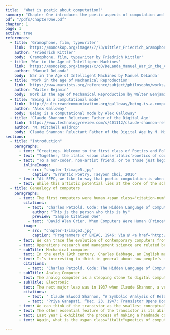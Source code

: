 ```yaml
---
title:  "What is poetic about computation?"
summary: "Chapter One introduces the poetic aspects of computation and considers how engaging technology with this lens can lead to new political possibilities. In connecting modern computation to its historical antecedents, it problematizes the fetishistic embrace of technology and presents a case for radical intervention."
pdf: "/pdfs/chapterOne.pdf"
chapter: 1
page: 1
active: true
references:
  - title: 'Gramophone, film, typewriter'
    link: 'https://monoskop.org/images/7/73/Kittler_Friedrich_Gramophone_Film_Typewriter.pdf'
    author: 'Friedrich Kittler'
    body: 'Gramophone, film, typewriter by Friedrich Kittler'
  - title: 'War in the Age of Intelligent Machines'
    link: 'https://monoskop.org/images/c/c0/DeLanda_Manuel_War_in_the_Age_of_Intelligent_Machines.pdf'
    author: 'Manuel DeLanda'
    body: 'War in the Age of Intelligent Machines by Manuel DeLanda'
  - title: 'Work in the age of Mechanical Reproduction'
    link: 'https://www.marxists.org/reference/subject/philosophy/works/ge/benjamin.htm'
    author: 'Walter Bejamin'
    body: 'Work in the age of Mechanical Reproduction by Walter Benjamin'
  - title: 'Being is a computational mode'
    link: 'http://cultureandcommunication.org/galloway/being-is-a-computational-mode'
    author: 'Alex Galloway'
    body: 'Being is a computational mode by Alex Galloway'
  - title: 'Claude Shannon: Reluctant Father of the Digital Age'
    link: 'https://www.technologyreview.com/s/401112/claude-shannon-reluctant-father-of-the-digital-age/'
    author: 'M. Mitchell Waldrop'
    body: 'Claude Shannon: Reluctant Father of the Digital Age by M. Mitchell Waldrop'
sections:
  - title: "Introduction"
    paragraphs:
      - text: "Greetings. Welcome to the first class of Poetics and Politics of Computation at the School for Poetic Computation(SFPC). I’d like to begin the class by asking “What is poetic computation?” First, there is the <span class='italic'>poetics of code</span>, which refers to code as a form of poetry. There is something poetic about code itself, the way that syntax works, the way that repetitions work, and the way that instruction <span class='bold'>becomes execution through abstraction</span>. There is also what I call the <span class='italic'>poetic effect of code</span>, which is an aesthetic experience realized through code. In other words, when the mechanics of words are in the right place, the language transcends its constraints and rules, and in turn, creates this <span class='italic'>poetic effect</span> whereby <span class='bold'>thought</span> is transformed into experience."
      - text: "Together, the italic <span class='italic'>poetics of code</span> and the <span class='italic'>poetic effect of code</span> form ‘poetic computation.’ The terms code and computation are often used interchangeably, but I should note that code is only one aspect of computation. Code is a series of instruction for computation that requires logical systems and often times hardware to make the instructions computable. In that sense, computation is a higher level concept than code. For our purposes, however, we can use <span class='italic'>poetics of code</span> and <span class='italic'>poetics of computation</span> interchangeably throughout these discussions."
      - text: "To a non-coder, non-artist friend, or to those just beginning to learn to program, I often say code may look like poetry in an alien language. And to those more experienced with code, writing code sometimes feels like writing poetry because it doesn’t always ‘work.’ I mean two things by ‘work’: first, does it work as an art form? Is it good poetry? On the other hand, I mean ‘work’ in a more utilitarian sense. Does it have practical application?"  
        inlineImage:
          - src: "chapter-1/image5.jpg"
            caption: "Errantic Poetry, Taeyoon Choi, 2016"
      - text: "At SFPC, we like to say that poetic computation is when language meets mathematics, and logic meets electricity. Sometimes, poetic computation is literally writing poems with code. At SFPC, some of our teachers and students write poetry with algorithms to explore what the language can do. When we started the school, a lot of people asked if the school is for generative poetry or electronic literature. We clarified that while we are definitely interested in the intersection of language and computation, we want to explore a broader definition of the ‘poetic.’ We want to investigate the art of computation as well as the expressive qualities of code, including its aesthetic, visual, aural and material aspects."
      - text: While this artistic potential lies at the core of the school’s excitement about code and computation, I’m interested in how this turn towards art may help us explore political possibilities. In this class, I consider computation to be a lens for examining reality and thinking about emergent issues in the world. In other words, computation can be a vehicle for imagining new ways of being in the world. Let’s first step back to look at material precedents of modern computation and computers.
  - title: Genealogy of computers
    paragraphs: 
      - text: The first computers were human.<span class="citation-num">1</span> Long before electronic computers were invented, ‘computing’ was a profession for people who calculated and managed data. The (human) computers worked with mathematicians to execute algorithms and theories. Mathematicians would ask the (human) computers to work on the numbers.<span class="citation-num">2</span> Often times, there would be multiple (human) computers working on the same algorithms in order to detect and prevent mistakes. Considering the history, it’s curious that we’ve created such a dichotomy between computers and humans these days. In a sense we are all computers (people who compute). Computers need not always be metallic, electronic or very distinct from us. Computer scientists, among others, may be wary of my broad definition of computers, but I like to think computers are whenever a logical way of thinking is applied to a given problem.
        citations:
          - text: "Charles Petzold, Code: The Hidden Language of Computer Hardware and Software (Redmond: Microsoft Press, 1999).  <a href='http://www.charlespetzold.com/code/index.html'>http://www.charlespetzold.com/code/index.html</a>"
            author: "This is the person who this is by"
            preview: "Sample Citation One"
          - text: "David Alan Grier, When Computers Were Human (Princeton: Princeton University Press: 2005)."
        image: 
          - src: "chapter-1/image3.jpg"
            caption: "Programmers of ENIAC, 1946: Via @ <a href='http://www.phillyvoice.com/70-years-ago-six-philly-women-eniac-digital-computer-programmers/'>Philly Voice</a>"
      - text: We can trace the evolution of contemporary computers from operations research around World War II to management science in the second half of the 20th century. Operations research mainly focused on calculations for ballistic missiles and planning logistics for moving large numbers of troops at the same time, while management science, which grew out of operations research, included anything from accounting to quantitative research. Actually, much of the software we use today, such as Microsoft Excel and Word, Gmail and Facebook, share a distant lineage to both.
      - text: Operations research and management science are related because they both were influenced by the discipline of cybernetics, the theory of self-regulating systems comprised of feedback loops. When these self-regulating systems were accompanied by powerful computers, it made possible the centralization and decentralization of information and material goods on a vast scale. The tension between these two states marked temporary crises and resolutions in Capitalism, manifest as production and dispersion, times of abundance and scarcity, or even war and peace. In this way, war machines and international finance share the same ancestors. As we move on, it’s important to keep in mind that I’m presenting an incomplete genealogy of computers, and I encourage you to go back after the talk and explore the specifics.
      - subTitle: Mechanical computer
        text: In the early 19th century, Charles Babbage, an English mathematician and engineer, invented arguably the first mechanical computer. This tabulating machine, designed to calculate large sets of data, was built with the materials and technology available to Babbage at the time. It was an era of ships, railroads, and lots of mechanical inventions, so he constructed his computer as a system of moving gears. Very mechanical!
      - text: It’s interesting to think in general about how people’s ideas for inventions were constrained by the materials available to them. In fact, the history of computers is closely related to discovery of new materials. It is thus remarkable that Babbage managed to imbue his mechanical computer with the conceptual framework of the not-yet-possible computers. The <a href="https://en.wikipedia.org/wiki/Analytical_Engine" target="_blank">Analytical Engine</a>, one of the incomplete prototypes by Babbage, became a platform for Ada Lovelace, a mathematician, to collaborate and create algorithms. In this way, Lovelace came to be considered one of the first ‘computer programmers,’ a person who instructs machines in automated tasks.<span class="citation-num">3</span>
        citations:
          - text: "Charles Petzold, Code: The Hidden Language of Computer Hardware and Software."
      - subTitle: Analog Computer
        text: The analog computer is a stepping stone to digital computers because while they still have mechanical components, they also have analog components that use a continuous (electrical) signal. As we’ll see, this is different from digital computers which operate with discrete (electronic) signals with decision making capacity. Vannevar Bush, a mathematician and electrical engineer, who we’ll revisit next week, did critical work on the analog computer. Its components included disc and wheel mechanisms that could calculate, for example, the trajectory of a missile. Computers at this time, however, were still slow, prone to failure and in need of endless fiddling by engineers.
      - subTitle: Electronic
        text: The next major leap was in 1937 when Claude Shannon, a very bright student of Bush’s, wrote a master’s thesis at MIT called “<a href="https://en.wikipedia.org/wiki/A_Symbolic_Analysis_of_Relay_and_Switching_Circuits" target="_blank">A Symbolic Analysis of Relay and Switching Circuits</a>.<span class="citation-num">4</span> It showed that electronic relays could be used to carry out binary logic operations. Until this point, there was the concept of binary logic but not reliable electrical materials to execute it. Shannon discovered that relays could switch on and off, thereby changing the direction of electrical flow and allowing for new logical operations. This is very similar to how transistors work, which were invented about ten years later at the Bell Telephone Labs in New Jersey.<span class="citation-num">5</span>
        citations: 
          - text: " Claude Elwood Shannon, “A Symbolic Analysis of Relay and Switching Circuits.” (Cambridge: Massachusetts Institute of Technology, 1940), <a href='http://dspace.mit.edu/handle/1721.1/11173' target='_blank'>http://hdl.handle.net/1721.1/11173</a>."
          - text: "Priya Ganapati, “Dec. 23, 1947: Transistor Opens Door to Digital Future,” Wired, December 23, 2009, <a href='https://www.wired.com/2009/12/1223shockley-bardeen-brattain-transistor/' target='_blank'>https://www.wired.com/2009/12/1223shockley-bardeen-brattain-transistor/</a>."
      - text: We can think of the transistor as the smallest conceptual building block in a computer. Transistors have three legs, or terminals, called the collector, base and emitter. The signal comes in through the base, pulls current into the collector, which gets amplified through the emitter. This is one of the essential features of the transistor, that it can amplify a signal. If the signal is really small or noisy, it can still get a clean output from the transistor. This makes long distance communication possible because while we can easily talk to each other in this room, we’d need to amplify the signal to communicate over a larger distance.
      - text: The other essential feature of the transistor is its ability to switch on and off, thereby enabling binary logic. Recall that Shannon’s relays, which directly preceded the transistor, also made binary logic possible. While an electrical current can only travel in one direction, transistors, by switching on or off, can change the direction of the current. Zeroes and ones in computers, by the way, are simply these changes in the electrical current. These simple characteristics of transistors made it possible to build electrical circuits that could compute exceedingly complex logic.
      - text: Last year I exhibited the process of making a handmade computer as an artwork. This is a 64 Bit RAM and 10 step counter, so it is cycling through ten states and you can encode four bits of information and recall them. It’s the first computer I built that I can say is my design because before then I was just copying the history of computer design. Handmade computers is how I approach computation. What makes a computer so powerful is that it doesn’t mind repeating the small tasks, whereas we humans get bored and tired so easily. Working on the Handmade Computer project, I had to endure repetitive soldering and wiring. In a sense, the laborious process was a search for the poetics of computation. 
      - text: Again, what is the <span class="italic">poetics of computation</span>? The origin of the word <span class="italic">poetics</span> is Poïesis, which means to create and give form. What is the form of computer? What factors were in place to give this particular form to it? Perhaps by making a computer by hand, we can think about the <span class="italic">poetic effect of computation</span>. How can computers create the varying senses of time coexisting in a space? Can we consider code as language rather than technology? After all, computation is not merely a technological subject, but a kind of medium and spirit that runs contemporary society. I will explore the concepts of poetic computation throughout the lectures, and especially in Lecture 5 on Translation. For now, I’d like to steer our conversation toward the question of the politics of code.

---
```

